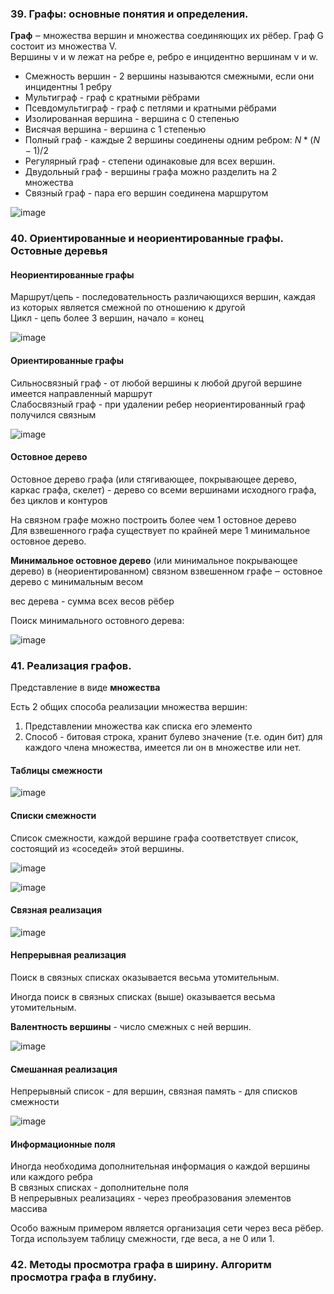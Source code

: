 ### 39. Графы: основные понятия и определения.
**Граф** ‒ множества вершин и множества соединяющих их рёбер. Граф G состоит из множества V.
<br>
Вершины v и w лежат на ребре e, ребро e инцидентно вершинам v и w.

- Смежность вершин - 2 вершины называются смежными, если они инцидентны 1 ребру
- Мультиграф - граф с кратными рёбрами
- Псевдомультиграф - граф с петлями и кратными рёбрами
- Изолированная вершина - вершина с 0 степенью
- Висячая вершина - вершина с 1 степенью
- Полный граф - каждые 2 вершины соединены одним ребром: $N * (N - 1) / 2$
- Регулярный граф - степени одинаковые для всех вершин.
- Двудольный граф - вершины графа можно разделить на 2 множества
- Связный граф - пара его вершин соединена маршрутом

![image](https://github.com/mireashik/aood_3sem/assets/49165758/f9630963-981e-47b4-8e5c-4e3193b1ce82)

### 40. Ориентированные и неориентированные графы. Остовные деревья
#### Неориентированные графы

Маршрут/цепь - последовательность различающихся вершин, каждая из которых является смежной по отношению к другой
<br>
Цикл - цепь более 3 вершин, начало = конец

![image](https://github.com/mireashik/aood_3sem/assets/49165758/dad209d4-85e3-4452-bd09-e87685e393b2)

#### Ориентированные графы
Сильносвязный граф - от любой вершины к любой другой вершине имеется направленный маршрут
<br>
Слабосвязный граф - при удалении ребер неориентированный граф получился связным

![image](https://github.com/mireashik/aood_3sem/assets/49165758/c3382b63-3154-4b8b-aa0c-73e5c4abd173)

#### Остовное дерево
Остовное дерево графа (или стягивающее, покрывающее дерево, каркас графа, скелет) - дерево со всеми вершинами исходного графа, без циклов и контуров

На связном графе можно построить более чем 1 остовное дерево
<br>
Для взвешенного графа существует по крайней мере 1 минимальное остовное дерево.

**Минимальное остовное дерево** (или минимальное покрывающее дерево) в (неориентированном) связном взвешенном графе ‒ остовное дерево с минимальным весом

вес дерева - сумма всех весов рёбер

Поиск минимального остовного дерева:

![image](https://github.com/mireashik/aood_3sem/assets/49165758/22c8a937-8300-4eba-a626-bb7c61257c47)

### 41. Реализация графов.
Представление в виде **множества**

Есть 2 общих способа реализации множества вершин:
1. Представлении множества как списка его элементо
2. Способ - битовая строка, хранит булево значение (т.е. один бит) для каждого члена множества, имеется ли он в множестве или нет.

#### Таблицы смежности
![image](https://github.com/mireashik/aood_3sem/assets/49165758/2666a503-1a40-4a8a-850b-5d4f51653c70)

#### Списки смежности
Список смежности, каждой вершине графа соответствует список, состоящий из «соседей» этой вершины.

![image](https://github.com/mireashik/aood_3sem/assets/49165758/d9882fe6-788a-4696-848b-ecf4ba21252a)

![image](https://github.com/mireashik/aood_3sem/assets/49165758/985da0b0-ad24-4785-b31b-4d266917ad30)

#### Связная реализация
![image](https://github.com/mireashik/aood_3sem/assets/49165758/50ae6abe-5474-4787-928a-845937861608)

#### Непрерывная реализация
Поиск в связных списках оказывается весьма утомительным.

Иногда поиск в связных списках (выше) оказывается весьма утомительным.

**Валентность вершины** - число смежных с ней вершин.

![image](https://github.com/mireashik/aood_3sem/assets/49165758/6c6e3241-8ff6-4ad6-92fb-09be617e3bf0)

#### Смешанная реализация
Непрерывный список - для вершин, связная память - для списков смежности

![image](https://github.com/mireashik/aood_3sem/assets/49165758/751dcf27-f4fa-44dc-b029-c3977e7bb925)

#### Информационные поля
Иногда необходима дополнительная информация о каждой вершины или каждого ребра
<br>
В связных списках - дополнительне поля
<br>
В непрерывных реализациях - через преобразования элементов массива

Особо важным примером является организация сети через веса рёбер. Тогда используем таблицу смежности, где веса, а не 0 или 1.

### 42. Методы просмотра графа в ширину. Алгоритм просмотра графа в глубину.
